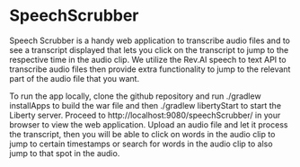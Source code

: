 # SpeechScrubber
Speech Scrubber is a handy web application to transcribe audio files and to see a transcript displayed that lets you click on the transcript to jump to the respective time in the audio clip. We utilize the Rev.AI speech to text API to transcribe audio files then provide extra functionality to jump to the relevant part of the audio file that you want.

To run the app locally, clone the github repository and run ./gradlew installApps to build the war file and then ./gradlew libertyStart to start the Liberty server. Proceed to http://localhost:9080/speechScrubber/ in your browser to view the web application. Upload an audio file and let it process the transcript, then you will be able to click on words in the audio clip to jump to certain timestamps or search for words in the audio clip to also jump to that spot in the audio.
